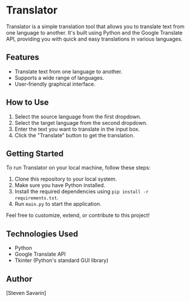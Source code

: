 # Translator

Translator is a simple translation tool that allows you to translate text from one language to another. It's built using Python and the Google Translate API, providing you with quick and easy translations in various languages.

## Features

- Translate text from one language to another.
- Supports a wide range of languages.
- User-friendly graphical interface.

## How to Use

1. Select the source language from the first dropdown.
2. Select the target language from the second dropdown.
3. Enter the text you want to translate in the input box.
4. Click the "Translate" button to get the translation.

## Getting Started

To run Translator on your local machine, follow these steps:

1. Clone this repository to your local system.
2. Make sure you have Python installed.
3. Install the required dependencies using `pip install -r requirements.txt`.
4. Run `main.py` to start the application.

Feel free to customize, extend, or contribute to this project!

## Technologies Used

- Python
- Google Translate API
- Tkinter (Python's standard GUI library)

## Author

[Steven Savarin]

